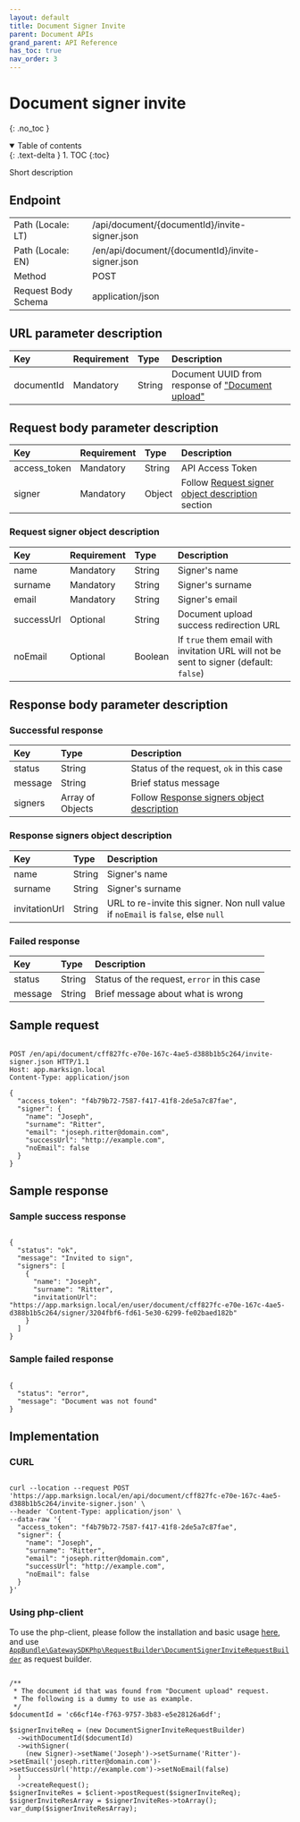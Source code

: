 ```yaml
---
layout: default
title: Document Signer Invite
parent: Document APIs
grand_parent: API Reference
has_toc: true
nav_order: 3
---
```


# Document signer invite
{: .no_toc }

<details open markdown="block">
  <summary>
    Table of contents
  </summary>
  {: .text-delta }
1. TOC
{:toc}
</details>

Short description

## Endpoint

<table>
  <tbody>
    <tr>
      <td>Path (Locale: LT)</td>
      <td>/api/document/{documentId}/invite-signer.json</td>
    </tr>
    <tr>
      <td>Path (Locale: EN)</td>
      <td>/en/api/document/{documentId}/invite-signer.json</td>
    </tr>
    <tr>
      <td>Method</td>
      <td>POST</td>
    </tr>
    <tr>
      <td>Request Body Schema</td>
      <td>application/json</td>
    </tr>
  </tbody>
</table>

## URL parameter description

| Key | Requirement | Type | Description |
| :--- | :--- | :--- | :--- |
| documentId | Mandatory | String | Document UUID from response of ["Document upload"](/api-references/document/apiDocumentUpload.html#response-document-object-description) |

## Request body parameter description

| Key | Requirement | Type | Description |
| :--- | :--- | :--- | :--- |
| access_token | Mandatory | String | API Access Token |
| signer | Mandatory | Object | Follow [Request signer object description](#request-signer-object-description) section |

### Request signer object description

| Key | Requirement | Type | Description |
| :--- | :--- | :--- | :--- |
| name | Mandatory | String | Signer's name |
| surname | Mandatory | String | Signer's surname |
| email | Mandatory | String | Signer's email |
| successUrl | Optional | String | Document upload success redirection URL |
| noEmail | Optional | Boolean | If `true` them email with invitation URL will not be sent to signer (default: `false`) |



## Response body parameter description

### Successful response

| Key | Type | Description |
| :--- | :--- | :--- |
| status | String | Status of the request, `ok` in this case |
| message | String | Brief status message |
| signers | Array of Objects | Follow [Response signers object description](#response-signers-object-description) |

### Response signers object description

| Key | Type | Description |
| :--- | :--- | :--- |
| name | String | Signer's name |
| surname | String | Signer's surname |
| invitationUrl | String | URL to re-invite this signer. Non null value if `noEmail` is `false`, else `null` |



### Failed response

| Key | Type | Description |
| :--- | :--- | :--- |
| status | String | Status of the request, `error` in this case |
| message | String | Brief message about what is wrong |



## Sample request

```

POST /en/api/document/cff827fc-e70e-167c-4ae5-d388b1b5c264/invite-signer.json HTTP/1.1
Host: app.marksign.local
Content-Type: application/json

{
  "access_token": "f4b79b72-7587-f417-41f8-2de5a7c87fae",
  "signer": {
    "name": "Joseph",
    "surname": "Ritter",
    "email": "joseph.ritter@domain.com",
    "successUrl": "http://example.com",
    "noEmail": false
  }
}

```

## Sample response

### Sample success response

```

{
  "status": "ok",
  "message": "Invited to sign",
  "signers": [
    {
      "name": "Joseph",
      "surname": "Ritter",
      "invitationUrl": "https://app.marksign.local/en/user/document/cff827fc-e70e-167c-4ae5-d388b1b5c264/signer/3204fbf6-fd61-5e30-6299-fe02baed182b"
    }
  ]
}

```

### Sample failed response

```

{
  "status": "error",
  "message": "Document was not found"
}

```

## Implementation

### CURL

```

curl --location --request POST 'https://app.marksign.local/en/api/document/cff827fc-e70e-167c-4ae5-d388b1b5c264/invite-signer.json' \
--header 'Content-Type: application/json' \
--data-raw '{
  "access_token": "f4b79b72-7587-f417-41f8-2de5a7c87fae",
  "signer": {
    "name": "Joseph",
    "surname": "Ritter",
    "email": "joseph.ritter@domain.com",
    "successUrl": "http://example.com",
    "noEmail": false
  }
}'

```

### Using php-client

To use the php-client, please follow the installation and basic usage [here](/sdk-php-client.html#usage), and use [`AppBundle\GatewaySDKPhp\RequestBuilder\DocumentSignerInviteRequestBuilder`](/class-ref/GatewaySDKPhp/RequestBuilder/DocumentSignerInviteRequestBuilder.html) as request builder.

```

/**
 * The document id that was found from "Document upload" request.
 * The following is a dummy to use as example.
 */
$documentId = 'c66cf14e-f763-9757-3b83-e5e28126a6df';

$signerInviteReq = (new DocumentSignerInviteRequestBuilder)
  ->withDocumentId($documentId)
  ->withSigner(
    (new Signer)->setName('Joseph')->setSurname('Ritter')->setEmail('joseph.ritter@domain.com')->setSuccessUrl('http://example.com')->setNoEmail(false)
  )
  ->createRequest();
$signerInviteRes = $client->postRequest($signerInviteReq);
$signerInviteResArray = $signerInviteRes->toArray();
var_dump($signerInviteResArray);

```
